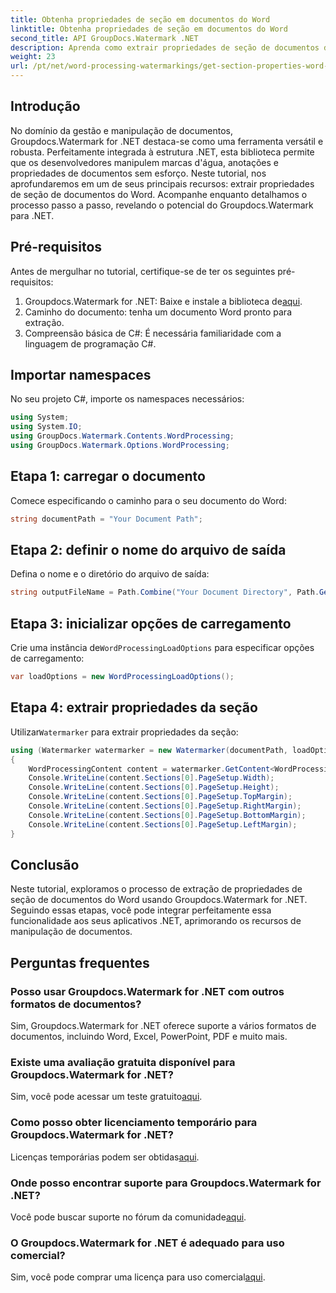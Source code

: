 ```yaml
---
title: Obtenha propriedades de seção em documentos do Word
linktitle: Obtenha propriedades de seção em documentos do Word
second_title: API GroupDocs.Watermark .NET
description: Aprenda como extrair propriedades de seção de documentos do Word usando Groupdocs para .NET. Aprimore seus recursos de manipulação de documentos sem esforço.
weight: 23
url: /pt/net/word-processing-watermarkings/get-section-properties-word-docs/
---
```

## Introdução
No domínio da gestão e manipulação de documentos, Groupdocs.Watermark for .NET destaca-se como uma ferramenta versátil e robusta. Perfeitamente integrada à estrutura .NET, esta biblioteca permite que os desenvolvedores manipulem marcas d'água, anotações e propriedades de documentos sem esforço. Neste tutorial, nos aprofundaremos em um de seus principais recursos: extrair propriedades de seção de documentos do Word. Acompanhe enquanto detalhamos o processo passo a passo, revelando o potencial do Groupdocs.Watermark para .NET.
## Pré-requisitos
Antes de mergulhar no tutorial, certifique-se de ter os seguintes pré-requisitos:
1.  Groupdocs.Watermark for .NET: Baixe e instale a biblioteca de[aqui](https://releases.groupdocs.com/Watermark/net/).
2. Caminho do documento: tenha um documento Word pronto para extração.
3. Compreensão básica de C#: É necessária familiaridade com a linguagem de programação C#.

## Importar namespaces
No seu projeto C#, importe os namespaces necessários:
```csharp
using System;
using System.IO;
using GroupDocs.Watermark.Contents.WordProcessing;
using GroupDocs.Watermark.Options.WordProcessing;
```
## Etapa 1: carregar o documento
Comece especificando o caminho para o seu documento do Word:
```csharp
string documentPath = "Your Document Path";
```
## Etapa 2: definir o nome do arquivo de saída
Defina o nome e o diretório do arquivo de saída:
```csharp
string outputFileName = Path.Combine("Your Document Directory", Path.GetFileName(documentPath));
```
## Etapa 3: inicializar opções de carregamento
 Crie uma instância de`WordProcessingLoadOptions` para especificar opções de carregamento:
```csharp
var loadOptions = new WordProcessingLoadOptions();
```
## Etapa 4: extrair propriedades da seção
 Utilizar`Watermarker` para extrair propriedades da seção:
```csharp
using (Watermarker watermarker = new Watermarker(documentPath, loadOptions))
{
    WordProcessingContent content = watermarker.GetContent<WordProcessingContent>();
    Console.WriteLine(content.Sections[0].PageSetup.Width);
    Console.WriteLine(content.Sections[0].PageSetup.Height);
    Console.WriteLine(content.Sections[0].PageSetup.TopMargin);
    Console.WriteLine(content.Sections[0].PageSetup.RightMargin);
    Console.WriteLine(content.Sections[0].PageSetup.BottomMargin);
    Console.WriteLine(content.Sections[0].PageSetup.LeftMargin);
}
```

## Conclusão
Neste tutorial, exploramos o processo de extração de propriedades de seção de documentos do Word usando Groupdocs.Watermark for .NET. Seguindo essas etapas, você pode integrar perfeitamente essa funcionalidade aos seus aplicativos .NET, aprimorando os recursos de manipulação de documentos.
## Perguntas frequentes
### Posso usar Groupdocs.Watermark for .NET com outros formatos de documentos?
Sim, Groupdocs.Watermark for .NET oferece suporte a vários formatos de documentos, incluindo Word, Excel, PowerPoint, PDF e muito mais.
### Existe uma avaliação gratuita disponível para Groupdocs.Watermark for .NET?
 Sim, você pode acessar um teste gratuito[aqui](https://releases.groupdocs.com/).
### Como posso obter licenciamento temporário para Groupdocs.Watermark for .NET?
 Licenças temporárias podem ser obtidas[aqui](https://purchase.groupdocs.com/temporary-license/).
### Onde posso encontrar suporte para Groupdocs.Watermark for .NET?
 Você pode buscar suporte no fórum da comunidade[aqui](https://forum.groupdocs.com/c/watermark/19).
### O Groupdocs.Watermark for .NET é adequado para uso comercial?
 Sim, você pode comprar uma licença para uso comercial[aqui](https://purchase.groupdocs.com/buy).